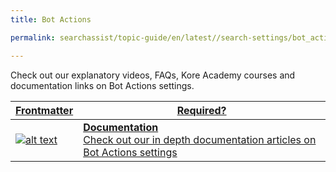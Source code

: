 ```yaml
---
title: Bot Actions

permalink: searchassist/topic-guide/en/latest//search-settings/bot_actions

---
```

<!--#### Topic Guide
###### Fields-->

  Check out our explanatory videos, FAQs, Kore Academy courses and documentation links on Bot Actions settings.

<!-- <details class="introduction-video" open> -->
<!--   <summary>Video -->
<!--   </summary> -->
  
<!--    [![Fields](images/VideoCoverImage.png)](https://player.vimeo.com/video/751565610?h=2562dda9ac&amp) -->

<!--   ##### Bot Actions -->
<!--   Watch this short video to know about Bot Actions settings. -->

<!-- </details> -->

<!-- <details> -->
<!--   <summary>FAQs -->
<!--   </summary> -->

<!--   <a class="doc-link" target="_blank" href="https://docs.kore.ai/searchassist/concepts/managing-indices/configuring-search-fields/"> -->
 
<!--   What are fields in SearchAssist ? -->

<!-- </a> -->

<!--  <a class="doc-link" target="_blank" href="https://docs.kore.ai/searchassist/concepts/managing-indices/configuring-search-fields/"> -->
 
<!--   How do I add custom fields? -->

<!-- </a> -->
 

<!-- </details> -->


<a class="doc-link" target="_blank" href="https://docs.kore.ai/searchassist/concepts/managing-indices/introduction-to-indices/">
 

| Frontmatter | Required? |
|-------------|-------------|
| ![alt text](images/SA_Documentation.svg "Title") | **Documentation**  <br /> Check out our in depth documentation articles on Bot Actions settings | 


</a>
